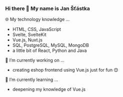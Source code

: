 ### Hi there 👋 My name is Jan Šťástka

🌐 My technology knowledge ...
- HTML, CSS, JavaScript
- Svelte, SvelteKit
- Vue.js, Nuxt.js
- SQL, PostgreSQL, MySQL, MongoDB
- a little bit of React, Python and Java

🔭 I’m currently working on ...
- creating eshop frontend using Vue.js just for fun 😊

🌱 I’m currently learning ...
- deepening my knowledge of Vue.js

<!--
**StastkaJan/StastkaJan** is a ✨ _special_ ✨ repository because its `README.md` (this file) appears on your GitHub profile.

Here are some ideas to get you started:

- 🔭 I’m currently working on ...
- 🌱 I’m currently learning ...
- 👯 I’m looking to collaborate on ...
- 🤔 I’m looking for help with ...
- 💬 Ask me about ...
- 📫 How to reach me: ...
- 😄 Pronouns: ...
- ⚡ Fun fact: ...
-->
